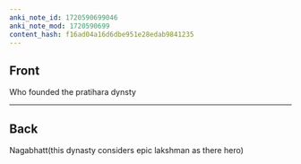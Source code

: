 ```yaml
---
anki_note_id: 1720590699046
anki_note_mod: 1720590699
content_hash: f16ad04a16d6dbe951e28edab9841235
---
```


## Front

Who founded the pratihara dynsty

<hr/>

## Back

Nagabhatt(this dynasty considers epic lakshman as there hero)